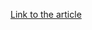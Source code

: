 [Link to the article](https://www.trustwave.com/hubfs/Web/Library/Documents_pdf/FaceBook_Ad_Spreads_Novel_Malware.pdf)
